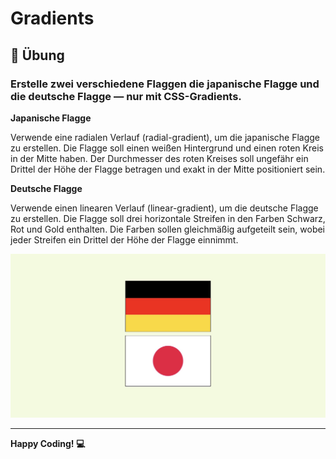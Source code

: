 # Gradients

## :cartwheeling: Übung

### Erstelle zwei verschiedene Flaggen die japanische Flagge und die deutsche Flagge — nur mit CSS-Gradients.

**Japanische Flagge**

Verwende eine radialen Verlauf (radial-gradient), um die japanische Flagge zu erstellen.
Die Flagge soll einen weißen Hintergrund und einen roten Kreis in der Mitte haben.
Der Durchmesser des roten Kreises soll ungefähr ein Drittel der Höhe der Flagge betragen und exakt in der Mitte positioniert sein.

**Deutsche Flagge**

Verwende einen linearen Verlauf (linear-gradient), um die deutsche Flagge zu erstellen.
Die Flagge soll drei horizontale Streifen in den Farben Schwarz, Rot und Gold enthalten.
Die Farben sollen gleichmäßig aufgeteilt sein, wobei jeder Streifen ein Drittel der Höhe der Flagge einnimmt.

![flags](flag.jpeg)

---

**Happy Coding! :computer:**
